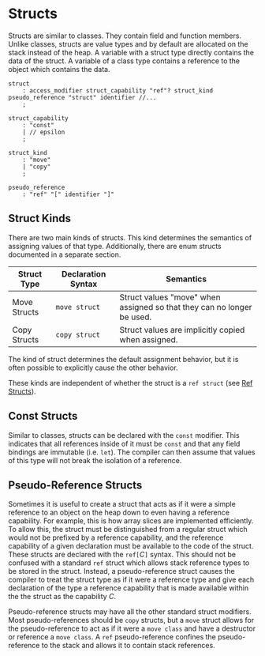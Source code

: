# Structs

Structs are similar to classes. They contain field and function members. Unlike classes, structs are
value types and by default are allocated on the stack instead of the heap. A variable with a struct
type directly contains the data of the struct. A variable of a class type contains a reference to
the object which contains the data.

```grammar
struct
    : access_modifier struct_capability "ref"? struct_kind pseudo_reference "struct" identifier //...
    ;

struct_capability
    : "const"
    | // epsilon
    ;

struct_kind
    : "move"
    | "copy"
    ;

pseudo_reference
    : "ref" "[" identifier "]"
```

## Struct Kinds

There are two main kinds of structs. This kind determines the semantics of assigning values of that
type. Additionally, there are enum structs documented in a separate section.

| Struct Type  | Declaration Syntax | Semantics                                                              |
| ------------ | ------------------ | ---------------------------------------------------------------------- |
| Move Structs | `move struct`      | Struct values "move" when assigned so that they can no longer be used. |
| Copy Structs | `copy struct`      | Struct values are implicitly copied when assigned.                     |

The kind of struct determines the default assignment behavior, but it is often possible to
explicitly cause the other behavior.

These kinds are independent of whether the struct is a `ref struct` (see [Ref
Structs](ref-structs.md)).

## Const Structs

Similar to classes, structs can be declared with the `const` modifier. This indicates that all
references inside of it must be `const` and that any field bindings are immutable (i.e. `let`). The
compiler can then assume that values of this type will not break the isolation of a reference.

## Pseudo-Reference Structs

Sometimes it is useful to create a struct that acts as if it were a simple reference to an object on
the heap down to even having a reference capability. For example, this is how array slices are
implemented efficiently. To allow this, the struct must be distinguished from a regular struct which
would not be prefixed by a reference capability, and the reference capability of a given declaration
must be available to the code of the struct. These structs are declared with the `ref[`*C*`]`
syntax. This should not be confused with a standard `ref` struct which allows stack reference types
to be stored in the struct. Instead, a pseudo-reference struct causes the compiler to treat the
struct type as if it were a reference type and give each declaration of the type a reference
capability that is made available within the the struct as the capability *C*.

Pseudo-reference structs may have all the other standard struct modifiers. Most pseudo-references
should be `copy` structs, but a `move` struct allows for the pseudo-reference to act as if it were a
`move class` and have a destructor or reference a `move class`. A `ref` pseudo-reference confines
the pseudo-reference to the stack and allows it to contain stack references.
